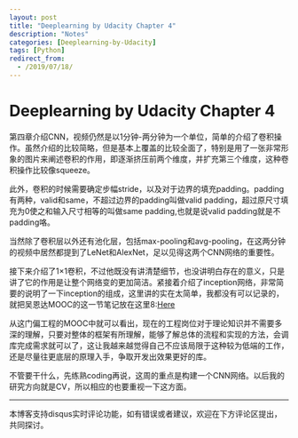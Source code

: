 ```yaml
---
layout: post
title: "Deeplearning by Udacity Chapter 4"
description: "Notes"
categories: [Deeplearning-by-Udacity]
tags: [Python]
redirect_from:
  - /2019/07/18/
---
```


# Deeplearning by Udacity Chapter 4  

第四章介绍CNN，视频仍然是以1分钟-两分钟为一个单位，简单的介绍了卷积操作。虽然介绍的比较简略，但是基本上覆盖的比较全面了，特别是用了一张非常形象的图片来阐述卷积的作用，即逐渐挤压前两个维度，并扩充第三个维度，这种卷积操作比较像squeeze。  

此外，卷积的时候需要确定步幅stride，以及对于边界的填充padding。padding有两种，valid和same，不超过边界的padding叫做valid padding，超过原尺寸填充为0使之和输入尺寸相等的叫做same padding,也就是说valid padding就是不padding咯。  

当然除了卷积层以外还有池化层，包括max-pooling和avg-pooling，在这两分钟的视频中居然都提到了LeNet和AlexNet，足以见得这两个CNN网络的重要性。  

接下来介绍了1×1卷积，不过他既没有讲清楚细节，也没讲明白存在的意义，只是讲了它的作用是让整个网络变的更加简洁。紧接着介绍了inception网络，非常简要的说明了一下inception的组成，这里讲的实在太简单，我都没有可以记录的，就把吴恩达MOOC的这一节笔记放在这里8:[Here](http://justin-yu.me/blog/2019/06/29/Convolutional-Nueral-Networks-Chapter-2/)  

从这门偏工程的MOOC中就可以看出，现在的工程岗位对于理论知识并不需要多深的理解，只要对整体的框架有所理解，能够了解总体的流程和实现的方法，会调库完成需求就可以了，这让我越来越觉得自己不应该局限于这种较为低端的工作，还是尽量往更底层的原理入手，争取开发出效果更好的库。  

不管要干什么，先练熟coding再说，这周的重点是构建一个CNN网络。以后我的研究方向就是CV，所以相应的也要重视一下这方面。  

---
本博客支持disqus实时评论功能，如有错误或者建议，欢迎在下方评论区提出，共同探讨。  

